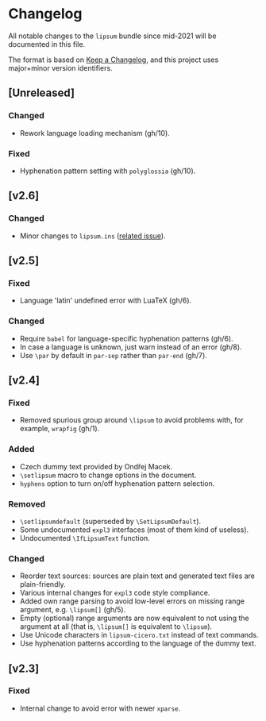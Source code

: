 # Changelog
All notable changes to the `lipsum` bundle since mid-2021 will be
documented in this file.

The format is based on [Keep a Changelog](https://keepachangelog.com/en/1.0.0/),
and this project uses major+minor version identifiers.

## [Unreleased]

### Changed
- Rework language loading mechanism (gh/10).

### Fixed
- Hyphenation pattern setting with `polyglossia` (gh/10).

## [v2.6]

### Changed
- Minor changes to `lipsum.ins` ([related issue][1]).

## [v2.5]

### Fixed
- Language 'latin' undefined error with LuaTeX (gh/6).

### Changed
- Require `babel` for language-specific hyphenation patterns (gh/6).
- In case a language is unknown, just warn instead of an error (gh/8).
- Use `\par` by default in `par-sep` rather than `par-end` (gh/7).

## [v2.4]

### Fixed
- Removed spurious group around `\lipsum` to avoid problems with, for
  example, `wrapfig` (gh/1).

### Added
- Czech dummy text provided by Ondřej Macek.
- `\setlipsum` macro to change options in the document.
- `hyphens` option to turn on/off hyphenation pattern selection.

### Removed
- `\setlipsumdefault` (superseded by `\SetLipsumDefault`).
- Some undocumented `expl3` interfaces (most of them kind of useless).
- Undocumented `\IfLipsumText` function.

### Changed
- Reorder text sources: sources are plain text and generated text files
  are plain-friendly.
- Various internal changes for `expl3` code style compliance.
- Added own range parsing to avoid low-level errors on missing range
  argument, e.g. `\lipsum[]` (gh/5).
- Empty (optional) range arguments are now equivalent to not using the
  argument at all (that is, `\lipsum[]` is equivalent to `\lipsum`).
- Use Unicode characters in `lipsum-cicero.txt` instead of text
  commands.
- Use hyphenation patterns according to the language of the dummy text.

## [v2.3]

### Fixed
- Internal change to avoid error with newer `xparse`.

 [1]: https://github.com/latex3/latex2e/issues/636
